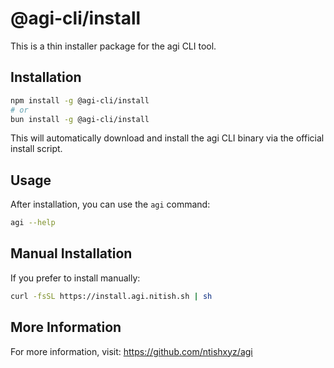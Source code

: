 # @agi-cli/install

This is a thin installer package for the agi CLI tool.

## Installation

```bash
npm install -g @agi-cli/install
# or
bun install -g @agi-cli/install
```

This will automatically download and install the agi CLI binary via the official install script.

## Usage

After installation, you can use the `agi` command:

```bash
agi --help
```

## Manual Installation

If you prefer to install manually:

```bash
curl -fsSL https://install.agi.nitish.sh | sh
```

## More Information

For more information, visit: https://github.com/ntishxyz/agi
